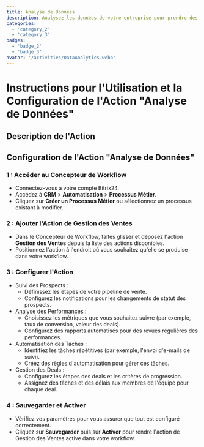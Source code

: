 ```yaml
---
title: Analyse de Données
description: Analysez les données de votre entreprise pour prendre des décisions éclairées.
categories: 
  - 'category_2'
  - 'category_3'
badges: 
  - 'badge_2'
  - 'badge_3'
avatar: '/activities/DataAnalytics.webp'
---
```

# Instructions pour l'Utilisation et la Configuration de l'Action "Analyse de Données"

## Description de l'Action

## **Configuration de l'Action "Analyse de Données"**

### 1 : Accéder au Concepteur de Workflow
- Connectez-vous à votre compte Bitrix24.
- Accédez à **CRM** > **Automatisation** > **Processus Métier**.
- Cliquez sur **Créer un Processus Métier** ou sélectionnez un processus existant à modifier.

### 2 : Ajouter l'Action de Gestion des Ventes
- Dans le Concepteur de Workflow, faites glisser et déposez l'action **Gestion des Ventes** depuis la liste des actions disponibles.
- Positionnez l'action à l'endroit où vous souhaitez qu'elle se produise dans votre workflow.

### 3 : Configurer l'Action
- Suivi des Prospects :
  - Définissez les étapes de votre pipeline de vente.
  - Configurez les notifications pour les changements de statut des prospects.
- Analyse des Performances :
  - Choisissez les métriques que vous souhaitez suivre (par exemple, taux de conversion, valeur des deals).
  - Configurez des rapports automatisés pour des revues régulières des performances.
- Automatisation des Tâches :
  - Identifiez les tâches répétitives (par exemple, l'envoi d'e-mails de suivi).
  - Créez des règles d'automatisation pour gérer ces tâches.
- Gestion des Deals :
  - Configurez les étapes des deals et les critères de progression.
  - Assignez des tâches et des délais aux membres de l'équipe pour chaque deal.

### 4 : Sauvegarder et Activer
- Vérifiez vos paramètres pour vous assurer que tout est configuré correctement.
- Cliquez sur **Sauvegarder** puis sur **Activer** pour rendre l'action de Gestion des Ventes active dans votre workflow.